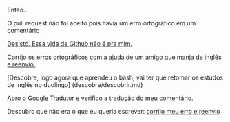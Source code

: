 Então..

O pull request não foi aceito pois havia um erro ortográfico em um comentário

[Desisto. Essa vida de Github não é pra mim.](desisto/desistir.md)

[Corrijo os erros ortográficos com a ajuda de um amigo que manja de inglês e reenvio.](reenvio/reenviar.md)

[Descobre, logo agora que aprendeu o bash, vai ter que retomar os estudos de inglês no duolingo] (descobre/descobrir.md)

Abro o [Google Tradutor](https://translate.google.com.br/) e verifico a tradução do meu comentário.

Descubro que não era o que eu queria escrever: [corrijo meu erro e reenvio](reenvio/reenviar.md)